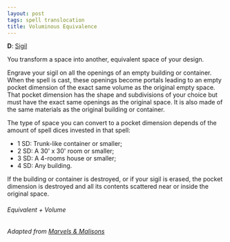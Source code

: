 ```yaml
---
layout: post
tags: spell translocation
title: Voluminous Equivalence
---
```


**D**: [Sigil](/spells/#lexicon)

You transform a space into another, equivalent space of your design.

Engrave your sigil on all the openings of an empty building or container. When the spell is cast, these openings become portals leading to an empty pocket dimension of the exact same volume as the original empty space. That pocket dimension has the shape and subdivisions of your choice but must have the exact same openings as the original space. It is also made of the same materials as the original building or container.

The type of space you can convert to a pocket dimension depends of the amount of spell dices invested in that spell: 

- 1 SD: Trunk-like container or smaller;
- 2 SD: A 30' x 30' room or smaller;
- 3 SD: A 4-rooms house or smaller;
- 4 SD: Any building.

If the building or container is destroyed, or if your sigil is erased, the pocket dimension is destroyed and all its contents scattered near or inside the original space.

###### *Equivalent + Volume*

###### Adapted from [Marvels & Malisons](https://www.exaltedfuneral.com/products/marvel-malisons)
